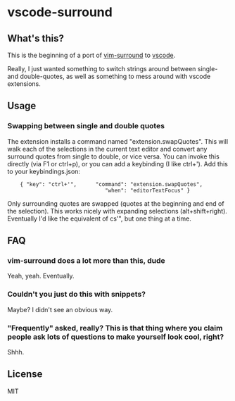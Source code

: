 # vscode-surround

## What's this? 
This is the beginning of a port of [vim-surround](https://github.com/tpope/vim-surround) to [vscode](https://code.visualstudio.com).

Really, I just wanted something to switch strings around between single- and double-quotes, as well as something to mess around
with vscode extensions.

## Usage

### Swapping between single and double quotes
The extension installs a command named "extension.swapQuotes". This will walk each of the selections in the current text editor and
convert any surround quotes from single to double, or vice versa. You can invoke this directly (via F1 or ctrl+p), or you can add a
keybinding (I like ctrl+'). Add this to your keybindings.json:

```
    { "key": "ctrl+'",      "command": "extension.swapQuotes",
                               "when": "editorTextFocus" }
```

Only surrounding quotes are swapped (quotes at the beginning and end of the selection). This works nicely with expanding selections (alt+shift+right).
Eventually I'd like the equivalent of cs'", but one thing at a time.

## FAQ

### vim-surround does a lot more than this, dude
Yeah, yeah. Eventually.

### Couldn't you just do this with snippets?
Maybe? I didn't see an obvious way.

### "Frequently" asked, really? This is that thing where you claim people ask lots of questions to make yourself look cool, right?
Shhh.

## License
MIT